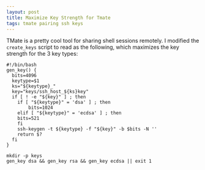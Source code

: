 ```yaml
---
layout: post
title: Maximize Key Strength for Tmate
tags: tmate pairing ssh keys
---
```


TMate is a pretty cool tool for sharing shell sessions remotely. I modified the `create_keys` script to read as the following, which maximizes the key strength for the 3 key types:

    #!/bin/bash
    gen_key() {
      bits=4096
      keytype=$1
      ks="${keytype}_"
      key="keys/ssh_host_${ks}key"
      if [ ! -e "${key}" ] ; then
        if [ "${keytype}" = 'dsa' ] ; then
            bits=1024
        elif [ "${keytype}" = 'ecdsa' ] ; then
        bits=521
        fi
        ssh-keygen -t ${keytype} -f "${key}" -b $bits -N ''
        return $?
      fi
    }

    mkdir -p keys
    gen_key dsa && gen_key rsa && gen_key ecdsa || exit 1